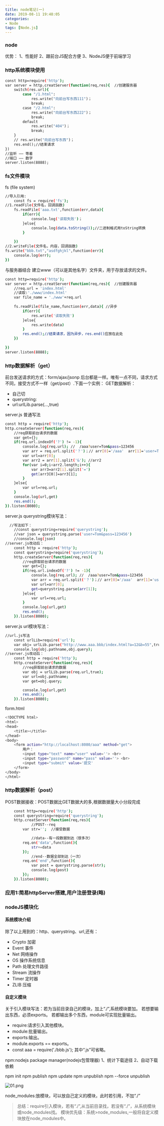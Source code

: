 ```yaml
---
title: node笔记(一)
date: 2019-08-11 19:48:05
categories:
- Node
tags: [Node.js]
---
```

### node
优势：
1、性能好
2、跟前台JS配合方便
3、NodeJS便于前端学习
### http系统模块使用
```bash
const http=require('http');
var server = http.creatServer(function(req,res){  //创建服务器
    switch(res.url){
        case "/1.html":
            res.write("向前台写东西111")；
            break; 
        case "/2.html":
            res.write("向前台写东西222")；
            break;
        default
            res.write("404")；
            break;
    }
    // res.write("向前台写东西")；
    res.end();//结束请求
})
//监听 —— 等着
//端口 —— 数字
server.listen(8888);
```
### fs文件模块
fs (file system)
```bash
//导入引用:
    const fs = require('fs');
//1.readFile(文件名，回调函数)
    fs.readFile('aaa.txt',function(err,data){
        if(err){
            console.log('读取失败')；
        }else{
            console.log(data.toString());//二进制格式用toString转换
        }
        
    })
//2.writeFile(文件名，内容，回调函数)
fs.write("bbb.txt","asdfghjkl",function(err){
    console.log(err);
})
```
与服务器结合
建立www（可以是其他名字）文件夹，用于存放请求的文件。
```bash
const http=require('http');
var server = http.creatServer(function(req,res){  //创建服务器
    //req.url = 'index.html'
    //读取:'./www/index.html'
    var file_name = './www'+req.url
    
    fs.readFile(file_name,function(err,data){ //异步
        if(err){
            res.write('读取失败')
        }else{
            res.write(data)
        }
        res.end();//结束请求，因为异步，res.end()应放在此处
    })
    
})
server.listen(8888);
```
### http数据解析（get）
前台发送请求的方式：form/ajax/jsonp
后台都是一样。唯有一点不同，请求方式不同，接受方式不一样（get/post）.下面一个实例：
GET数据解析：
* 自己切
* querystring:
* url:urlLib.parse(...,true)

server.js 普通写法
```bash
const http = require('http');
http.createServer(function(req,res){
    //req获取前台请求的数据
    var get={};
    if(req.url.indexOf('?') != -1){
        console.log(req.url); //  /aaa?user=Tom&pass=123456
        var arr = req.url.split('？')；// arr[0]='/aaa'  arr[1]='user=Tom&pass=123456'
        var url=arr[0];
        var arr2 = arr[1].split('&'); //arr2
        for(var i=0;i<arr2.length;i++){
            var arr3=arr2[i].split('=')
            get[arr3[0]]=arr3[1];
        }
    }else{
        var url=req.url;
    }
    console.log(url,get)
    res.end();
}).listen(8080);
```
server.js querystring模块写法：
```bash
  //写法如下：
    //const querystring=require('querystring');
    //var json = querystring.parse('user=Tom&pass=123456')
    //console.log(json)
//server.js改动后：
    const http = require('http');
    const querystring=require('querystring');
    http.createServer(function(req,res){
        //req获取前台请求的数据
        var get={};
        if(req.url.indexOf('?') != -1){
            console.log(req.url); //  /aaa?user=Tom&pass=123456
            var arr = req.url.split('？')；// arr[0]='/aaa'  arr[1]='user=Tom&pass=123456'
            var url=arr[0];
            get=querystring.parse(arr[1]);
        }else{
            var url=req.url;
        }
        console.log(url,get)
        res.end();
    }).listen(8080);
```
server.js url模块写法：
```bash
//url.js写法
    const urlLib=require('url');
    var obj= urlLib.parse("http://www.aaa.bbb/index.html?a=12&b=55",true);  第二个参数为true时，会把pathname等解析为json.
    console.log(obj.pathname,obj.query);
//server.js改动后：
    const http = require('http');
    http.createServer(function(req,res){
        //req获取前台请求的数据
        var obj = urlLib.parse(req.url,true);
        var url=obj.pathname;
        var get=obj.query;

        console.log(url,get)
        res.end();
    }).listen(8080);
```
form.html
```bash
<!DOCTYPE html>
<html>
<head>
    <title></title>
</head>
<body>
    <form action="http://localhost:8080/aaa" method="get">
        用户：
        <input type="text" name="user" value=''> <br>
        <input type="password" name="pass" value=''> <br>
        <input type="submit" value='提交'
    </form>
</body>
</html>
```
### http数据解析（post）
POST数据接收：POST数据比GET数据大的多,根据数据量大小分段完成
```bash
    const http=require('http');
    const querystring=require('querystring');
    http.creatServer(function(req,res){
            //POST--req
        var str='';  //接受数据

            //data--有一段数据到达（很多次）
        req.on('data',function(){
            str+=data
        });
            //end--数据全部到达（一次）
        req.on('end',function(){
            var post = querystring.parse(str);
            console.log(post)
        });
    }).listen(8080);
```
### 应用1:简易httpServer搭建,用户注册登录(略)
### nodeJS模块化
#### 系统模块介绍
除了以上用到的：http、querystring、url,还有：
* Crypto 加密
* Event 事件
* Net 网络操作
* OS 操作系统信息
* Path 处理文件路径
* Stream 流操作
* Timer 定时器
* ZLIB 压缩

#### 自定义模块
关于引入模块写法：若为当前目录自己的模块，加上“./”,系统模块要加。
若想要输出东西，必须exports。
若都输出多个东西，module可实现批量输出。
* require:请求引入其他模块。
* module:批量输出。
* exports:输出。
* module.exports == exports。
* const aaa = require('./bbb.js'); 其中“.js”可省略。

npm:nodejs package manager(nodejs包管理器)
1、统计下载途径
2、自动下载依赖

npm init
npm publish
npm update
npm unpublish
npm --force unpublish


![01.png](01.png)




node_modules:放模块，可以放自己定义的模块，此时若引用，不加“./”
>总结：require引入模块，若有“./”,从当前目录找，若没有“./”，从系统模块或node_modules找。
>模块优先级：系统>node_modules,一般将自定义模块放在node_modules中。

